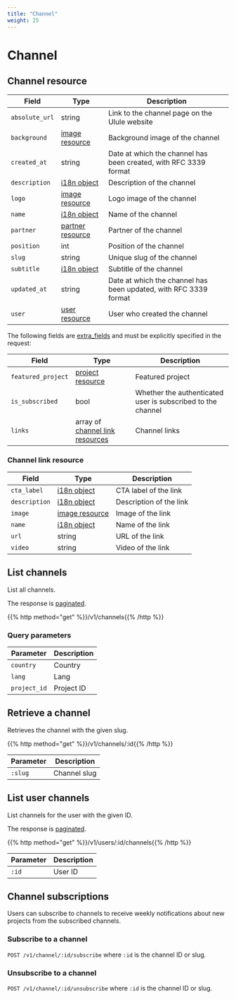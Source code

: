 ```yaml
---
title: "Channel"
weight: 25
---
```


# Channel

## Channel resource

| Field          | Type                         | Description                                                      |
| -------------- | ---------------------------- | ---------------------------------------------------------------- |
| `absolute_url` | string                       | Link to the channel page on the Ulule website                    |
| `background`   | [image resource](#image)     | Background image of the channel                                  |
| `created_at`   | string                       | Date at which the channel has been created, with RFC 3339 format |
| `description`  | [i18n object](#i18n)         | Description of the channel                                       |
| `logo`         | [image resource](#image)     | Logo image of the channel                                        |
| `name`         | [i18n object](#i18n)         | Name of the channel                                              |
| `partner`      | [partner resource](#partner) | Partner of the channel                                           |
| `position`     | int                          | Position of the channel                                          |
| `slug`         | string                       | Unique slug of the channel                                       |
| `subtitle`     | [i18n object](#i18n)         | Subtitle of the channel                                          |
| `updated_at`   | string                       | Date at which the channel has been updated, with RFC 3339 format |
| `user`         | [user resource](#user)       | User who created the channel                                     |

The following fields are [extra_fields](#extra-fields) and must be explicitly specified in the request:

| Field              | Type                                                      | Description                                                 |
| ------------------ | --------------------------------------------------------- | ----------------------------------------------------------- |
| `featured_project` | [project resource](#project-resource)                     | Featured project                                            |
| `is_subscribed`    | bool                                                      | Whether the authenticated user is subscribed to the channel |
| `links`            | array of [channel link resources](#channel-link-resource) | Channel links                                               |

### Channel link resource

| Field         | Type                     | Description             |
| ------------- | ------------------------ | ----------------------- |
| `cta_label`   | [i18n object](#i18n)     | CTA label of the link   |
| `description` | [i18n object](#i18n)     | Description of the link |
| `image`       | [image resource](#image) | Image of the link    |
| `name`        | [i18n object](#i18n)     | Name of the link        |
| `url`         | string                   | URL of the link         |
| `video`       | string                   | Video of the link       |

## List channels

List all channels.

The response is [paginated](#pagination).

{{% http method="get" %}}/v1/channels{{% /http %}}

### Query parameters

| Parameter    | Description |
| ------------ | ----------- |
| `country`    | Country     |
| `lang`       | Lang        |
| `project_id` | Project ID  |

## Retrieve a channel

Retrieves the channel with the given slug.

{{% http method="get" %}}/v1/channels/:id{{% /http %}}

| Parameter | Description  |
| --------- | ------------ |
| `:slug`   | Channel slug |

## List user channels

List channels for the user with the given ID.

The response is [paginated](#pagination).

{{% http method="get" %}}/v1/users/:id/channels{{% /http %}}

| Parameter | Description |
| --------- | ----------- |
| `:id`     | User ID     |

## Channel subscriptions

Users can subscribe to channels to receive weekly notifications about new projects from the subscribed channels.

### Subscribe to a channel

`POST /v1/channel/:id/subscribe` where `:id` is the channel ID or slug.

### Unsubscribe to a channel

`POST /v1/channel/:id/unsubscribe` where `:id` is the channel ID or slug.
